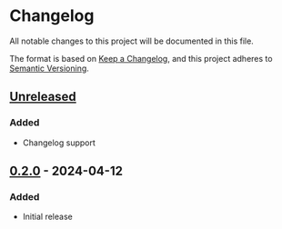 # Changelog

All notable changes to this project will be documented in this file.

The format is based on [Keep a Changelog](https://keepachangelog.com/en/1.0.0/),
and this project adheres to [Semantic Versioning](https://semver.org/spec/v2.0.0.html).

## [Unreleased]

### Added

- Changelog support

## [0.2.0] - 2024-04-12

### Added

- Initial release

[Unreleased]: https://github.com/ortfo/db/compare/v0.2.0...HEAD
[0.2.0]: https://github.com/ortfo/db/releases/tag/v0.2.0

[//]: # "C3-2-DKAC:GGH:Rortfo/db:Tv{t}"
